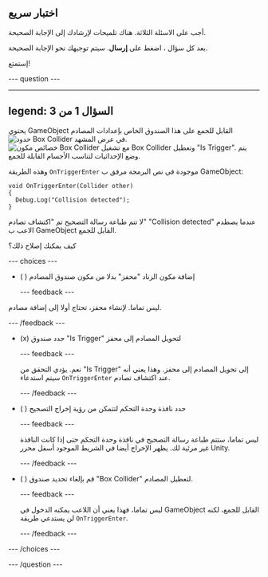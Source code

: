 ## اختبار سريع

أجب على الاسئلة الثلاثة. هناك تلميحات لإرشادك إلى الإجابة الصحيحة.

بعد كل سؤال ، اضغط على **إرسال**. سيتم توجيهك نحو الإجابة الصحيحة.

إستمتع!

--- question ---

---
legend: السؤال 1 من 3
---

يحتوي GameObject القابل للجمع على هذا الصندوق الخاص بإعدادات المصادم![حدود Box Collider في عرض المشهد.](images/star-collider.png) ![خصائص مكون Box Collider مع تشغيل Box Collider وتعطيل "Is Trigger". يتم وضع الإحداثيات لتناسب الأجسام القابلة للجمع.](images/inspector-collider.png)

وهذه الطريقة `OnTriggerEnter` موجودة في نص البرمجة مرفق ب GameObject:

```
void OnTriggerEnter(Collider other)
{
  Debug.Log("Collision detected");
}
```

لا تتم طباعة رسالة التصحيح تم "اكتشاف تصادم" "Collision detected" عندما يصطدم الاعب ب GameObject القابل للجمع.

كيف يمكنك إصلاح ذلك؟

--- choices ---

- ( ) إضافة مكون الزناد "محفز" بدلا من مكون صندوق المصادم

  --- feedback ---

ليس تماما. لإنشاء محفز، تحتاج أولا إلى إضافة مصادم.

  --- /feedback ---

- (x) حدد صندوق "Is Trigger" لتحويل المصادم إلى محفز

  --- feedback ---

  نعم. يؤدي التحقق من "Is Trigger" إلى تحويل المصادم إلى محفز. وهذا يعني أنه سيتم استدعاء `OnTriggerEnter` عند اكتشاف تصادم.

  --- /feedback ---

- ( ) حدد نافذة وحدة التحكم لتتمكن من رؤية إخراج التصحيح

  --- feedback ---

  ليس تماما، ستتم طباعة رسالة التصحيح في نافذة وحدة التحكم حتى إذا كانت النافذة غير مرئية لك. يظهر الإخراج أيضا في الشريط الموجود أسفل محرر Unity.

  --- /feedback ---

- ( ) قم بإلغاء تحديد صندوق "Box Collider" لتعطيل المصادم.

  --- feedback ---

  ليس تماما، فهذا يعني أن اللاعب يمكنه الدخول في GameObject القابل للجمع، لكنه لن يستدعي طريقة `OnTriggerEnter`.

  --- /feedback ---

--- /choices ---

--- /question ---
